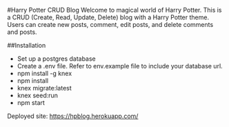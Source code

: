 #Harry Potter CRUD Blog
Welcome to magical world of Harry Potter. This is a CRUD (Create, Read, Update, Delete) blog with a Harry Potter theme. Users can create new posts, comment, edit posts, and delete comments and posts.

##Installation
* Set up a postgres database
* Create a .env file. Refer to env.example file to include your database url.
* npm install -g knex
* npm install
* knex migrate:latest
* knex seed:run
* npm start

Deployed site: https://hpblog.herokuapp.com/
